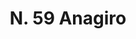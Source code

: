 ---
title: "N. 59 Anagiro"
permalink: "/edition/plant059/"
plant-name: "N. 59"
plant-number: "059"
plant-xml: "/assets/xml/plant059.xml"
plant-img1: "/assets/img/plant059_verso.jpg"
plant-img2: "/assets/img/plant059.jpg"
plant-title: "N. 59 Anagiro"
plant-taxon-link: "http://www.worldfloraonline.org/taxon/wfo-0000211883"
plant-taxon-content: ""
layout: single-xml
---